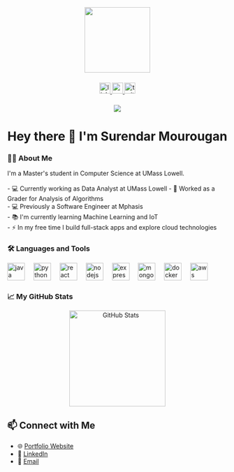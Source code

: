 <div align="center">
  <img height="150" src="https://media.giphy.com/media/M9gbBd9nbDrOTu1Mqx/giphy.gif"  />
</div>

###

<div align="center">
  <a href="https://www.linkedin.com/in/surendar-mourougan/">
    <img src="https://img.shields.io/static/v1?message=LinkedIn&logo=linkedin&label=&color=0077B5&logoColor=white&labelColor=&style=for-the-badge" height="25" alt="linkedin logo"  />
  </a>
  <a href="#">
    <img src="https://img.shields.io/static/v1?message=Youtube&logo=youtube&label=&color=FF0000&logoColor=white&labelColor=&style=for-the-badge" height="25" alt="youtube logo"  />
  </a>
  <a href="#">
    <img src="https://img.shields.io/static/v1?message=Twitter&logo=twitter&label=&color=1DA1F2&logoColor=white&labelColor=&style=for-the-badge" height="25" alt="twitter logo"  />
  </a>
</div>

###

<div align="center">
  <img src="https://visitor-badge.laobi.icu/badge?page_id=Surendar001.Surendar001&"  />
</div>

###

<h1 align="center">Hey there 👋 I'm Surendar Mourougan</h1>

###

<h3 align="left">👨‍💻  About Me</h3>

<p align="left">
I'm a Master's student in Computer Science at UMass Lowell.<br><br>
- 💻 Currently working as Data Analyst at UMass Lowell
- 🔭 Worked as a Grader for Analysis of Algorithms<br>
- 💻 Previously a Software Engineer at Mphasis<br>
- 📚 I'm currently learning Machine Learning and IoT<br>
- ⚡ In my free time I build full-stack apps and explore cloud technologies
</p>

###

<h3 align="left">🛠 Languages and Tools</h3>

<div align="left">
  <img src="https://cdn.jsdelivr.net/gh/devicons/devicon/icons/java/java-original.svg" height="40" alt="java logo" />
  <img width="12" />
  <img src="https://cdn.jsdelivr.net/gh/devicons/devicon/icons/python/python-original.svg" height="40" alt="python logo" />
  <img width="12" />
  <img src="https://cdn.jsdelivr.net/gh/devicons/devicon/icons/react/react-original.svg" height="40" alt="react logo" />
  <img width="12" />
  <img src="https://cdn.jsdelivr.net/gh/devicons/devicon/icons/nodejs/nodejs-original.svg" height="40" alt="nodejs logo" />
  <img width="12" />
  <img src="https://cdn.jsdelivr.net/gh/devicons/devicon/icons/express/express-original.svg" height="40" alt="express logo" />
  <img width="12" />
  <img src="https://cdn.jsdelivr.net/gh/devicons/devicon/icons/mongodb/mongodb-original.svg" height="40" alt="mongodb logo" />
  <img width="12" />
  <img src="https://cdn.jsdelivr.net/gh/devicons/devicon/icons/docker/docker-plain-wordmark.svg" height="40" alt="docker logo" />
  <img width="12" />
  <img src="https://cdn.jsdelivr.net/gh/devicons/devicon/icons/amazonwebservices/amazonwebservices-original-wordmark.svg" height="40" alt="aws logo" />
</div>

###

<h3 align="left">📈 My GitHub Stats</h3>

<div align="center">
<!--   <img src="https://streak-stats.demolab.com?user=Surendar001&theme=dark" height="220" alt="streak graph"  /> -->
</div>

<div align="center">
  <img src="https://github-readme-stats.vercel.app/api?username=Surendar001&show_icons=true&theme=dark" height="220" alt="GitHub Stats" />
</div>


###

## 📫 Connect with Me
- 🌐 [Portfolio Website](https://myportfolio-mqmd.vercel.app/)
- 💼 [LinkedIn](https://www.linkedin.com/in/surendar-mourougan/)
- 📧 [Email](mailto:surendarmou@gmail.com)

###
